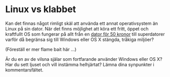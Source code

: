 Linux vs klabbet
================
Kan det finnas något rimligt skäl att använda ett annat operativsystem än Linux på sin dator. När det finns möjlighet att köra ett fritt, öppet och kraftfullt OS som fungerar på allt från en [dator för 50 kronor](https://www.raspberrypi.org/blog/raspberry-pi-zero/) till superdatorer varför då begränsa sig till Windows eller OS X stängda, tråkiga miljöer?

(Föreställ er mer flame bait här ...)

Är du en av de vilsna själar som fortfarande använder Windows eller OS X? Har du sett ljuset och vill instämma helhjärtat? Lämna dina synpunkter i kommentarsfältet.
